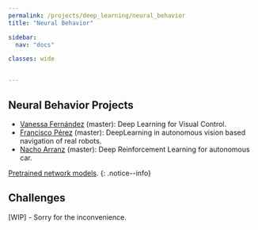 ```yaml
---
permalink: /projects/deep_learning/neural_behavior
title: "Neural Behavior"

sidebar:
  nav: "docs"

classes: wide


---
```





## Neural Behavior Projects


- [Vanessa Fernández](https://jderobot.org/Vmartinezf-tfm) (master): Deep Learning for Visual Control.
- [Francisco Pérez](https://roboticslaburjc.github.io/2017-tfm-francisco-perez/) (master): DeepLearning in autonomous vision based navigation of real robots.
- [Nacho Arranz](https://roboticslaburjc.github.io/2019-tfm-ignacio-arranz/) (master): Deep Reinforcement Learning for autonomous car.



[Pretrained network models](http://jderobot.org/store/deeplearning-networks/).
{: .notice--info}

## Challenges

[WIP] - Sorry for the inconvenience.